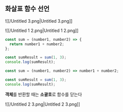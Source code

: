 ## 화살표 함수 선언

![[/Untitled 3.png|Untitled 3.png]]

![[/Untitled 1 2.png|Untitled 1 2.png]]

```JavaScript
const sum = (number1, number2) => {
  return number1 + number2;
};

const sumResult = sum(1, 3);
console.log(sumResult);
```

```JavaScript
const sum = (number1, number2) => number1 + number2;

const sumResult = sum(1, 3);
console.log(sumResult);
```

**객체**를 반환할 때는 **소괄호**로 함수를 닫는다

![[/Untitled 2 3.png|Untitled 2 3.png]]